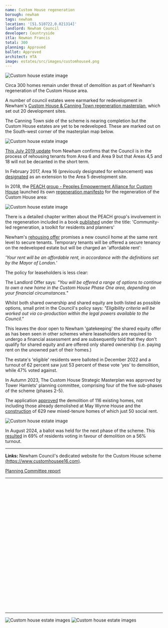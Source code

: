 ```yaml
---
name: Custom House regeneration
borough: newham
tags: newham
location: '[51.510722,0.021314]'
landlord: Newham Council
developer: Countryside
itla: Newman Francis 
total: 300
planning: Approved
ballot: Approved
architect: HTA
image: estates/src/images/customhouse4.png
---
```

![Custom house estate image](src/images/customhouse4.png)

Circa 300 homes remain under threat of demolition as part of Newham's regeneration of the Custom House area.

A number of council estates were earmarked for redevelopment in Newham's [Custom House & Canning Town regeneration masterplan](https://www.newham.gov.uk/Documents/Environment%20and%20planning/CanningTownCustomHouseAdoptedSPD2008%5B1%5D.pdf), which set out 20 development sites.

The Canning Town side of the scheme is nearing completion but the Custom House estates are yet to be redeveloped. These are marked out on the South-west corner of the masterplan map below.

![Custom house estate image](src/images/canningtownspd.png)

[This July 2019 update](https://www.newham.gov.uk/Documents/Environment%20and%20planning/CustomHouseRegenerationFAQs.pdf) from Newham confirms that the Council is in the process of rehousing tenants from Area 6 and Area 9 but that Areas 4,5 and 18 will not be decanted in the short term. 

In February 2017, Area 16 (previously designated for enhancement) was [designated](https://www.newham.gov.uk/Documents/Environment%20and%20planning/LPRIssuesOptionPart2.pdf) as an extension to the Area 5 development site.

In 2018, the [PEACH group - Peoples Empowerment Alliance for Custom House](http://www.peach-e16.org.uk) launched its own [regeneration manifesto](http://www.peach-e16.org.uk/index.php/housing/109-peach-regeneration-manifesto-2018) for the regeneration of the Custom House area:

![Custom house estate image](src/images/peach.png)

There is a detailed chapter written about the PEACH group's involvement in the regeneration included in a book [published](https://www.uclpress.co.uk/products/125696) under the title: 'Community-led regeneration, a toolkit for residents and planners'

Newham's [rehousing offer](https://mgov.newham.gov.uk/documents/s144070/Appenidx%201%20-%20LBN%20Estate%20Regeneration%20Housing%20Offer%20the%20Housing%20Offer.pdf) promises a new council home at the same rent level to secure tenants. Temporary tenants will be offered a secure tenancy on the redeveloped estate but will be charged an 'affordable rent':  

_'Your rent will be an affordable rent, in accordance with the definitions set by the Mayor of London._'

The policy for leaseholders is less clear:

The Landlord Offer says:
_"You will be offered a range of options to continue to own a new home in the Custom House Phase One area, depending on your financial circumstances._"

Whilst both shared ownership and shared equity are both listed as possible options, small print in the Council's policy says:
_"Eligibility criteria will be worked out via co-production within the legal powers available to the Council."_

This leaves the door open to Newham 'gatekeeping' the shared equity offer as has been seen in other schemes where leaseholders are required to undergo a financial assessment and are subsequently told that they don't qualify for shared equity and are offered only shared ownership (i.e. paying rent on the unowned part of their homes.)

The estate's 'eligible' residents were balloted in December 2022 and a turnout of 62 percent saw just 53 percent of these vote ‘yes’ to demolition, while 47% voted against. 

In Autumn 2023, The Custom House Strategic Masterplan was approved by Tower Hamlets' planning committee, comprising four of the five sub-phases of the scheme (phases 2-5).

The application [approved](https://www.newham.gov.uk/news/article/1164/356-new-affordable-homes-approved-as-part-of-custom-house-regeneration-plans) the demolition of 116 existing homes, not including those already demolished at May Wynne House and the [construction](https://mgov.newham.gov.uk/documents/s168418/Custom%20House%20COMPLETE.pdf) of 629 new mixed-tenure homes of which just 50 social rent.

![Custom house estate image](src/images/customhousetenure.png)

In August 2024, a ballot was held for the next phase of the scheme. This [resulted](https://www.romfordrecorder.co.uk/news/24494103.canning-town-estate-redevelopment-gets-resident-backing/) in 69% of residents voting in favour of demolition on a 56% turnout.

---

__Links:__
Newham Council's dedicated website for the Custom House scheme [(https://www.customhousee16.com)](https://www.customhousee16.com).

[Planning Committee report](https://mgov.newham.gov.uk/documents/s168418/Custom%20House%20COMPLETE.pdf)

---

<!------------THE CODE BELOW RENDERS THE MAP - DO NOT EDIT! ---------------------------->

<div id="map" style="width: 100%; height: 400px;"></div>

<script>
  var map = L.map('map').setView({{ location }}, 13);
  L.tileLayer('https://tile.openstreetmap.org/{z}/{x}/{y}.png', {
  maxZoom: 19,
attribution: '&copy; <a href="http://www.openstreetmap.org/copyright">OpenStreetMap</a>'
}).addTo(map);
var circle = L.circle({{ location }}, {
    color: 'red',
    fillColor: '#f03',
    fillOpacity: 0.5,
    radius: 500
}).addTo(map);
</script>

---

![Custom house estate images](src/images/customhouse2.jpg)
![Custom house estate images](src/images/customhouse3.png)

